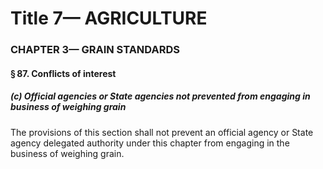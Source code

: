 
# Title 7— AGRICULTURE
### CHAPTER 3— GRAIN STANDARDS
#### § 87. Conflicts of interest
##### (c) Official agencies or State agencies not prevented from engaging in business of weighing grain

The provisions of this section shall not prevent an official agency or State agency delegated authority under this chapter from engaging in the business of weighing grain.
